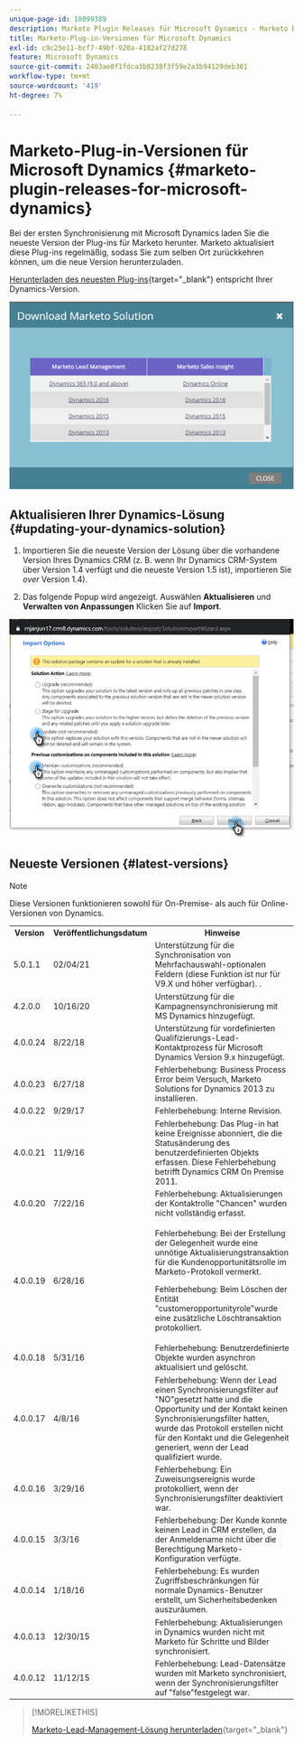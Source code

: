 ```yaml
---
unique-page-id: 10099389
description: Marketo Plugin Releases für Microsoft Dynamics - Marketo Docs - Produktdokumentation
title: Marketo-Plug-in-Versionen für Microsoft Dynamics
exl-id: c9c25e11-bcf7-49bf-920a-4182af27d278
feature: Microsoft Dynamics
source-git-commit: 2403ae0f1fdca3b8238f3f59e2a3b94129deb301
workflow-type: tm+mt
source-wordcount: '419'
ht-degree: 7%

---
```


# Marketo-Plug-in-Versionen für Microsoft Dynamics {#marketo-plugin-releases-for-microsoft-dynamics}

Bei der ersten Synchronisierung mit Microsoft Dynamics laden Sie die neueste Version der Plug-ins für Marketo herunter. Marketo aktualisiert diese Plug-ins regelmäßig, sodass Sie zum selben Ort zurückkehren können, um die neue Version herunterzuladen.

[Herunterladen des neuesten Plug-ins](/help/marketo/product-docs/crm-sync/microsoft-dynamics-sync/sync-setup/download-the-marketo-lead-management-solution.md){target="_blank"} entspricht Ihrer Dynamics-Version.

![](assets/marketo-plugin-releases-for-microsoft-dynamics-1.png)

## Aktualisieren Ihrer Dynamics-Lösung {#updating-your-dynamics-solution}

1. Importieren Sie die neueste Version der Lösung über die vorhandene Version Ihres Dynamics CRM (z. B. wenn Ihr Dynamics CRM-System über Version 1.4 verfügt und die neueste Version 1.5 ist), importieren Sie _over_ Version 1.4).

1. Das folgende Popup wird angezeigt. Auswählen **Aktualisieren** und **Verwalten von Anpassungen** Klicken Sie auf **Import**.

![](assets/marketo-plugin-releases-for-microsoft-dynamics-2.png)

## Neueste Versionen {#latest-versions}

>[!NOTE]
>
>Diese Versionen funktionieren sowohl für On-Premise- als auch für Online-Versionen von Dynamics.

<table> 
 <tbody> 
  <tr> 
   <th colspan="1">Version</th> 
   <th colspan="1">Veröffentlichungsdatum</th> 
   <th>Hinweise</th> 
  </tr> 
  <tr> 
   <td colspan="1">5.0.1.1</td> 
   <td colspan="1">02/04/21</td> 
   <td colspan="1">Unterstützung für die Synchronisation von Mehrfachauswahl-optionalen Feldern (diese Funktion ist nur für V9.X und höher verfügbar). .</td> 
  </tr> 
  <tr> 
   <td colspan="1">4.2.0.0</td> 
   <td colspan="1">10/16/20</td> 
   <td colspan="1">Unterstützung für die Kampagnensynchronisierung mit MS Dynamics hinzugefügt.</td> 
  </tr> 
  <tr> 
   <td colspan="1">4.0.0.24</td> 
   <td colspan="1">8/22/18</td> 
   <td colspan="1">Unterstützung für vordefinierten Qualifizierungs-Lead-Kontaktprozess für Microsoft Dynamics Version 9.x hinzugefügt.</td> 
  </tr> 
  <tr> 
   <td colspan="1">4.0.0.23</td> 
   <td colspan="1">6/27/18</td> 
   <td colspan="1">Fehlerbehebung: Business Process Error beim Versuch, Marketo Solutions for Dynamics 2013 zu installieren.</td> 
  </tr> 
  <tr> 
   <td colspan="1">4.0.0.22</td> 
   <td colspan="1">9/29/17</td> 
   <td colspan="1">Fehlerbehebung: Interne Revision.</td> 
  </tr> 
  <tr> 
   <td colspan="1"><p>4.0.0.21</p></td> 
   <td colspan="1">11/9/16</td> 
   <td colspan="1">Fehlerbehebung: Das Plug-in hat keine Ereignisse abonniert, die die Statusänderung des benutzerdefinierten Objekts erfassen. Diese Fehlerbehebung betrifft Dynamics CRM On Premise 2011. </td> 
  </tr> 
  <tr> 
   <td colspan="1">4.0.0.20</td> 
   <td colspan="1">7/22/16</td> 
   <td colspan="1">Fehlerbehebung: Aktualisierungen der Kontaktrolle "Chancen" wurden nicht vollständig erfasst.</td> 
  </tr> 
  <tr> 
   <td colspan="1">4.0.0.19</td> 
   <td colspan="1">6/28/16</td> 
   <td colspan="1"><p>Fehlerbehebung: Bei der Erstellung der Gelegenheit wurde eine unnötige Aktualisierungstransaktion für die Kundenopportunitätsrolle im Marketo-Protokoll vermerkt. </p><p>Fehlerbehebung: Beim Löschen der Entität "customeropportunityrole"wurde eine zusätzliche Löschtransaktion protokolliert.</p></td> 
  </tr> 
  <tr> 
   <td colspan="1">4.0.0.18</td> 
   <td colspan="1">5/31/16</td> 
   <td colspan="1">Fehlerbehebung: Benutzerdefinierte Objekte wurden asynchron aktualisiert und gelöscht.</td> 
  </tr> 
  <tr> 
   <td colspan="1">4.0.0.17</td> 
   <td colspan="1">4/8/16</td> 
   <td colspan="1">Fehlerbehebung: Wenn der Lead einen Synchronisierungsfilter auf "NO"gesetzt hatte und die Opportunity und der Kontakt keinen Synchronisierungsfilter hatten, wurde das Protokoll erstellen nicht für den Kontakt und die Gelegenheit generiert, wenn der Lead qualifiziert wurde.</td> 
  </tr> 
  <tr> 
   <td colspan="1">4.0.0.16</td> 
   <td colspan="1">3/29/16</td> 
   <td>Fehlerbehebung: Ein Zuweisungsereignis wurde protokolliert, wenn der Synchronisierungsfilter deaktiviert war.</td> 
  </tr> 
  <tr> 
   <td colspan="1">4.0.0.15</td> 
   <td colspan="1">3/3/16</td> 
   <td colspan="1">Fehlerbehebung: Der Kunde konnte keinen Lead in CRM erstellen, da der Anmeldename nicht über die Berechtigung Marketo-Konfiguration verfügte.</td> 
  </tr> 
  <tr> 
   <td colspan="1">4.0.0.14</td> 
   <td colspan="1">1/18/16</td> 
   <td colspan="1">Fehlerbehebung: Es wurden Zugriffsbeschränkungen für normale Dynamics-Benutzer erstellt, um Sicherheitsbedenken auszuräumen.</td> 
  </tr> 
  <tr> 
   <td colspan="1">4.0.0.13</td> 
   <td colspan="1">12/30/15</td> 
   <td>Fehlerbehebung: Aktualisierungen in Dynamics wurden nicht mit Marketo für Schritte und Bilder synchronisiert.</td> 
  </tr> 
  <tr> 
   <td colspan="1">4.0.0.12</td> 
   <td colspan="1">11/12/15</td> 
   <td colspan="1">Fehlerbehebung: Lead-Datensätze wurden mit Marketo synchronisiert, wenn der Synchronisierungsfilter auf "false"festgelegt war.</td> 
  </tr> 
 </tbody> 
</table>

>[!MORELIKETHIS]
>
>[Marketo-Lead-Management-Lösung herunterladen](/help/marketo/product-docs/crm-sync/microsoft-dynamics-sync/sync-setup/download-the-marketo-lead-management-solution.md){target="_blank"}
